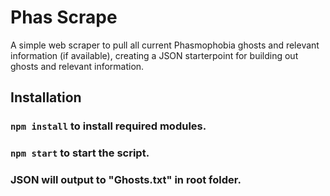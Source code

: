 # Phas Scrape

A simple web scraper to pull all current Phasmophobia ghosts and relevant information (if available), creating a JSON starterpoint for building out ghosts and relevant information.

## Installation

### `npm install` to install required modules.

### `npm start` to start the script.

### JSON will output to "Ghosts.txt" in root folder.

